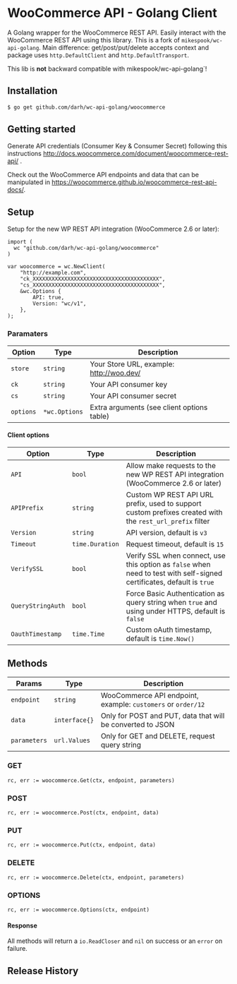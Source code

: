 # WooCommerce API - Golang Client

A Golang wrapper for the WooCommerce REST API. Easily interact with the WooCommerce REST API using this library.
This is a fork of `mikespook/wc-api-golang`. Main difference: get/post/put/delete accepts context and package uses
`http.DefaultClient` and `http.DefaultTransport`.

This lib is **not** backward compatible with mikespook/wc-api-golang`!

## Installation

```bash
$ go get github.com/darh/wc-api-golang/woocommerce
```

## Getting started

Generate API credentials (Consumer Key & Consumer Secret) following this instructions <http://docs.woocommerce.com/document/woocommerce-rest-api/>
.

Check out the WooCommerce API endpoints and data that can be manipulated in <https://woocommerce.github.io/woocommerce-rest-api-docs/>.

## Setup

Setup for the new WP REST API integration (WooCommerce 2.6 or later):

```golang
import (
  wc "github.com/darh/wc-api-golang/woocommerce"
)

var woocommerce = wc.NewClient(
    "http://example.com", 
    "ck_XXXXXXXXXXXXXXXXXXXXXXXXXXXXXXXXXXXXXXXX", 
    "cs_XXXXXXXXXXXXXXXXXXXXXXXXXXXXXXXXXXXXXXXX",
    &wc.Options {
        API: true,
        Version: "wc/v1",
    },
);
```

### Paramaters

|       Option      |   Type   |                Description                 |
| ----------------- | -------- | ------------------------------------------ |
| `store`           | `string` | Your Store URL, example: http://woo.dev/   |
| `ck`              | `string` | Your API consumer key                      |
| `cs`              | `string` | Your API consumer secret                   |
| `options`         | `*wc.Options`  | Extra arguments (see client options table) |

#### Client options

|        Option       |   Type   |                                                      Description                                                       |
|---------------------|----------|------------------------------------------------------------------------------------------------------------------------|
| `API`            | `bool`   | Allow make requests to the new WP REST API integration (WooCommerce 2.6 or later)                                      |
| `APIPrefix`     | `string` | Custom WP REST API URL prefix, used to support custom prefixes created with the `rest_url_prefix` filter               |
| `Version`           | `string` | API version, default is `v3`                                                                                           |
| `Timeout`           | `time.Duration`    | Request timeout, default is `15`                                                                                       |
| `VerifySSL`        | `bool`   | Verify SSL when connect, use this option as `false` when need to test with self-signed certificates, default is `true` |
| `QueryStringAuth` | `bool`   | Force Basic Authentication as query string when `true` and using under HTTPS, default is `false`                       |
| `OauthTimestamp`   | `time.Time` | Custom oAuth timestamp, default is `time.Now()`                                                                            |

## Methods

|    Params    |   Type   |                         Description                          |
| ------------ | -------- | ------------------------------------------------------------ |
| `endpoint`   | `string` | WooCommerce API endpoint, example: `customers` or `order/12` |
| `data`       | `interface{}`  | Only for POST and PUT, data that will be converted to JSON   |
| `parameters` | `url.Values`  | Only for GET and DELETE, request query string                |

### GET

```golang
rc, err := woocommerce.Get(ctx, endpoint, parameters)
```

### POST

```golang
rc, err := woocommerce.Post(ctx, endpoint, data)
```

### PUT

```golang
rc, err := woocommerce.Put(ctx, endpoint, data)
```

### DELETE

```golang
rc, err := woocommerce.Delete(ctx, endpoint, parameters)
```

### OPTIONS

```golang
rc, err := woocommerce.Options(ctx, endpoint)
```

#### Response

All methods will return a `io.ReadCloser` and `nil` on success or an `error` on failure.

## Release History
